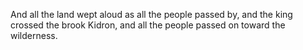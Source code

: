 And all the land wept aloud as all the people passed by, and the king crossed the brook Kidron, and all the people passed on toward the wilderness.
